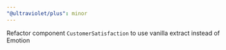 ```yaml
---
"@ultraviolet/plus": minor
---
```


Refactor component `CustomerSatisfaction` to use vanilla extract instead of Emotion
